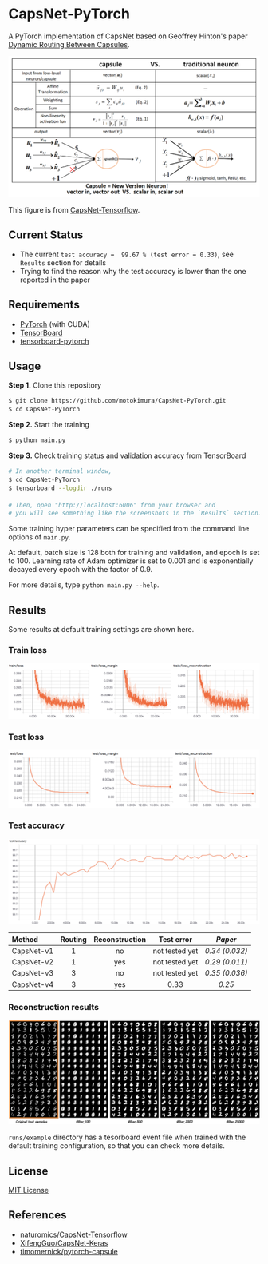 # CapsNet-PyTorch

A PyTorch implementation of CapsNet based on Geoffrey Hinton's paper [Dynamic Routing Between Capsules](https://arxiv.org/abs/1710.09829).

![capsVSneuron](images/capsule_vs_neuron.png)

This figure is from [CapsNet-Tensorflow](https://github.com/naturomics/CapsNet-Tensorflow).

## Current Status
- The current `test accuracy =  99.67 % (test error = 0.33)`, see `Results` section for details
- Trying to find the reason why the test accuracy is lower than the one reported in the paper

## Requirements

- [PyTorch](http://pytorch.org/) (with CUDA)
- [TensorBoard](https://github.com/tensorflow/tensorboard)
- [tensorboard-pytorch](https://github.com/lanpa/tensorboard-pytorch)

## Usage

**Step 1.** Clone this repository

```bash
$ git clone https://github.com/motokimura/CapsNet-PyTorch.git
$ cd CapsNet-PyTorch
```

**Step 2.** Start the training

```bash
$ python main.py
```

**Step 3.** Check training status and validation accuracy from TensorBoard

```bash
# In another terminal window, 
$ cd CapsNet-PyTorch
$ tensorboard --logdir ./runs

# Then, open "http://localhost:6006" from your browser and 
# you will see something like the screenshots in the `Results` section.
```

Some training hyper parameters can be specified from the command line options of `main.py`. 

At default, batch size is 128 both for training and validation, and epoch is set to 100. 
Learning rate of Adam optimizer is set to 0.001 and is exponentially decayed every epoch with the factor of 0.9. 

For more details, type `python main.py --help`.

## Results

Some results at default training settings are shown here.

### Train loss

![](images/train_loss.png)

### Test loss

![](images/test_loss.png)

### Test accuracy

![](images/test_accuracy.png)

Method     |   Routing   |   Reconstruction  |  Test error  |  *Paper*    
:---------|:------:|:---:|:----:|:----:
CapsNet-v1 |  1 | no | not tested yet  | *0.34 (0.032)* 
CapsNet-v2  |  1 | yes | not tested yet | *0.29 (0.011)*
CapsNet-v3 |  3 | no | not tested yet | *0.35 (0.036)*
CapsNet-v4  |  3 | yes| 0.33 | *0.25*

### Reconstruction results

![](images/reconstruction_results.png)

`runs/example` directory has a tesorboard event file when trained with the default training configuration, 
so that you can check more details.

## License

[MIT License](LICENSE.txt)

## References

- [naturomics/CapsNet-Tensorflow](https://github.com/naturomics/CapsNet-Tensorflow)
- [XifengGuo/CapsNet-Keras](https://github.com/XifengGuo/CapsNet-Keras)
- [timomernick/pytorch-capsule](https://github.com/timomernick/pytorch-capsule)
